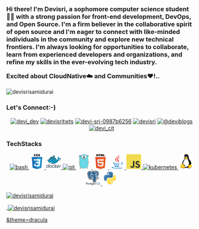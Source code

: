 <h3 align="left"> 
Hi there!
I'm Devisri, a sophomore computer science student👩‍💻 with a strong passion for front-end development, DevOps, and Open Source. I'm a firm believer in the collaborative spirit of open source and I'm eager to connect with like-minded individuals in the community and explore new technical frontiers. I'm always looking for opportunities to collaborate, learn from experienced developers and organizations, and refine my skills in the ever-evolving tech industry.
  
Excited about CloudNative☁️ and Communities❤️!..
</h3>



<p align="left"> <img src="https://komarev.com/ghpvc/?username=devisrisamidurai&label=Profile%20views&color=0e75b6&style=flat" alt="devisrisamidurai" /> </p>

<h3 align="left">Let's Connect:-)</h3>
<p align="center">
<a href="https://dev.to/devi_dev" target="blank"><img align="center" src="https://raw.githubusercontent.com/rahuldkjain/github-profile-readme-generator/master/src/images/icons/Social/devto.svg" alt="devi_dev" height="30" width="40" /></a>
<a href="https://twitter.com/devisritwts" target="blank"><img align="center" src="https://raw.githubusercontent.com/rahuldkjain/github-profile-readme-generator/master/src/images/icons/Social/twitter.svg" alt="devisritwts" height="30" width="40" /></a>
<a href="https://linkedin.com/in/devi-sri-0987b6256" target="blank"><img align="center" src="https://raw.githubusercontent.com/rahuldkjain/github-profile-readme-generator/master/src/images/icons/Social/linked-in-alt.svg" alt="devi-sri-0987b6256" height="30" width="40" /></a>
<a href="https://stackoverflow.com/users/devisri" target="blank"><img align="center" src="https://raw.githubusercontent.com/rahuldkjain/github-profile-readme-generator/master/src/images/icons/Social/stack-overflow.svg" alt="devisri" height="30" width="40" /></a>
<a href="https://hashnode.com/@deviblogs" target="blank"><img align="center" src="https://raw.githubusercontent.com/rahuldkjain/github-profile-readme-generator/master/src/images/icons/Social/hashnode.svg" alt="@deviblogs" height="30" width="40" /></a>
<a href="https://www.leetcode.com/devi_cit" target="blank"><img align="center" src="https://raw.githubusercontent.com/rahuldkjain/github-profile-readme-generator/master/src/images/icons/Social/leet-code.svg" alt="devi_cit" height="30" width="40" /></a>
</p>

<h3 align="left">TechStacks</h3>
<p align="center"> <a href="https://www.gnu.org/software/bash/" target="_blank" rel="noreferrer"> <img src="https://www.vectorlogo.zone/logos/gnu_bash/gnu_bash-icon.svg" alt="bash" width="40" height="40"/> </a> <a href="https://www.w3schools.com/css/" target="_blank" rel="noreferrer"> <img src="https://raw.githubusercontent.com/devicons/devicon/master/icons/css3/css3-original-wordmark.svg" alt="css3" width="40" height="40"/> </a> <a href="https://www.docker.com/" target="_blank" rel="noreferrer"> <img src="https://raw.githubusercontent.com/devicons/devicon/master/icons/docker/docker-original-wordmark.svg" alt="docker" width="40" height="40"/> </a> <a href="https://git-scm.com/" target="_blank" rel="noreferrer"> <img src="https://www.vectorlogo.zone/logos/git-scm/git-scm-icon.svg" alt="git" width="40" height="40"/> </a> <a href="https://golang.org" target="_blank" rel="noreferrer"> <img src="https://raw.githubusercontent.com/devicons/devicon/master/icons/go/go-original.svg" alt="go" width="40" height="40"/> </a> <a href="https://www.w3.org/html/" target="_blank" rel="noreferrer"> <img src="https://raw.githubusercontent.com/devicons/devicon/master/icons/html5/html5-original-wordmark.svg" alt="html5" width="40" height="40"/> </a> <a href="https://www.java.com" target="_blank" rel="noreferrer"> <img src="https://raw.githubusercontent.com/devicons/devicon/master/icons/java/java-original.svg" alt="java" width="40" height="40"/> </a> <a href="https://developer.mozilla.org/en-US/docs/Web/JavaScript" target="_blank" rel="noreferrer"> <img src="https://raw.githubusercontent.com/devicons/devicon/master/icons/javascript/javascript-original.svg" alt="javascript" width="40" height="40"/> </a> <a href="https://kubernetes.io" target="_blank" rel="noreferrer"> <img src="https://www.vectorlogo.zone/logos/kubernetes/kubernetes-icon.svg" alt="kubernetes" width="40" height="40"/> </a> <a href="https://www.linux.org/" target="_blank" rel="noreferrer"> <img src="https://raw.githubusercontent.com/devicons/devicon/master/icons/linux/linux-original.svg" alt="linux" width="40" height="40"/> </a> <a href="https://www.postgresql.org" target="_blank" rel="noreferrer"> <img src="https://raw.githubusercontent.com/devicons/devicon/master/icons/postgresql/postgresql-original-wordmark.svg" alt="postgresql" width="40" height="40"/> </a> <a href="https://www.python.org" target="_blank" rel="noreferrer"> <img src="https://raw.githubusercontent.com/devicons/devicon/master/icons/python/python-original.svg" alt="python" width="40" height="40"/> </a> <a href="https://zapier.com" target="_blank" rel="noreferrer">  </p>

<p><img align="center" src="https://github-readme-stats.vercel.app/api/top-langs?username=devisrisamidurai&show_icons=true&locale=en&layout=compact" alt="devisrisamidurai" /></p>

<p>&nbsp;<img align="center" src="https://github-readme-stats.vercel.app/api?username=devisrisamidurai&show_icons=true&locale=en" alt="devisrisamidurai" /></p>

&theme=dracula

